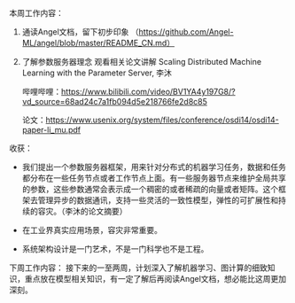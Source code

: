 本周工作内容：

1. 通读Angel文档，留下初步印象
   （https://github.com/Angel-ML/angel/blob/master/README_CN.md）
2. 了解参数服务器理念 
   观看相关论文讲解 Scaling Distributed Machine Learning with the Parameter Server, 李沐
   
   哔哩哔哩：https://www.bilibili.com/video/BV1YA4y197G8/?vd_source=68ad24c7a1fb094d5e218766fe2d8c85
   
   论文：https://www.usenix.org/system/files/conference/osdi14/osdi14-paper-li_mu.pdf


收获：

* 我们提出一个参数服务器框架，用来针对分布式的机器学习任务，数据和任务都分布在一些任务节点或者工作节点上面。有一些服务器节点来维护全局共享的参数，这些参数通常会表示成一个稠密的或者稀疏的向量或者矩阵。这个框架去管理异步的数据通讯，支持一些灵活的一致性模型，弹性的可扩展性和持续的容灾。（李沐的论文摘要）

* 在工业界真实应用场景，容灾非常重要。

* 系统架构设计是一门艺术，不是一门科学也不是工程。



下周工作内容：
接下来的一至两周，计划深入了解机器学习、图计算的细致知识，重点放在模型相关知识，有一定了解后再阅读Angel文档，想必能比这周更加深刻。
